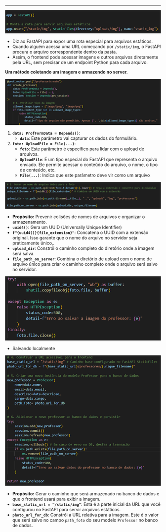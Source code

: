 

---

![Pasted image 20250621150057](../../attachments/Pasted%20image%2020250621150057.png)

- Diz ao FastAPI para expor uma rota especial para arquivos estáticos.
- Quando alguém acessa uma URL começando por `/static/img`, o FastAPI procura o arquivo correspondente dentro da pasta.
- Assim, o frontend pode acessar imagens e outros arquivos diretamente pela URL, sem precisar de um endpoint Python para cada arquivo.

**Um método coletando um imagem e armazendo no server.**

![Pasted image 20250621150521](../../attachments/Pasted%20image%2020250621150521.png)
1. **`data: ProfFormData = Depends()`**:
    - **`data`**: Este parâmetro vai capturar os dados do formulário.
2. **`foto: UploadFile = File(...)`**:
    - **`foto`**: Este parâmetro é específico para lidar com o upload de arquivos.
    - **`UploadFile`**: É um tipo especial do FastAPI que representa o arquivo enviado. Ele permite acessar o conteúdo do arquivo, o nome, o tipo de conteúdo, etc.
    - **`File(...)`**: Indica que este parâmetro deve vir como um arquivo 

![Pasted image 20250621150705](../../attachments/Pasted%20image%2020250621150705.png)

- **Propósito:** Prevenir colisões de nomes de arquivos e organizar o armazenamento.
- **`uuid4()`**: Gera um UUID (Universally Unique Identifier)
- **`f"{uuid4()}{file_extension}"`**: Concatena o UUID com a extensão original. Isso garante que o nome do arquivo no servidor seja praticamente único,.
- **`upload_dir`**: Constrói o caminho completo do diretório onde a imagem será salva.
- **`file_path_on_server`**: Combina o diretório de upload com o nome de arquivo único para criar o caminho completo onde o arquivo será salvo no servidor.

![Pasted image 20250621150936](../../attachments/Pasted%20image%2020250621150936.png)

- Salvando localmente

![Pasted image 20250621151032](../../attachments/Pasted%20image%2020250621151032.png)

- **Propósito:** Gerar o caminho que será armazenado no banco de dados e que o frontend usará para exibir a imagem.
- **`base_static_url = "/static/img"`**: Esta é a parte inicial da URL que você configurou no FastAPI para servir arquivos estáticos. 
- **`photo_url_for_db`**: Constrói a URL relativa para a imagem. Este é o valor que será salvo no campo `path_foto` do seu modelo `Professor` no banco de dados. 